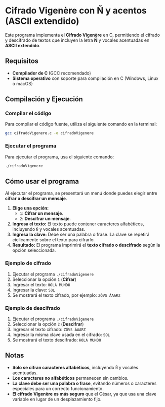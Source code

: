 # Cifrado Vigenère con Ñ y acentos (ASCII extendido)

Este programa implementa el **Cifrado Vigenère** en C, permitiendo el cifrado y descifrado de textos que incluyen la letra **Ñ** y vocales acentuadas en **ASCII extendido**.

## Requisitos

- **Compilador de C** (GCC recomendado)
- **Sistema operativo** con soporte para compilación en C (Windows, Linux o macOS)

## Compilación y Ejecución

### Compilar el código

Para compilar el código fuente, utiliza el siguiente comando en la terminal:

```sh
gcc cifradoVigenere.c -o cifradoVigenere
```

### Ejecutar el programa

Para ejecutar el programa, usa el siguiente comando:

```sh
./cifradoVigenere
```

## Cómo usar el programa

Al ejecutar el programa, se presentará un menú donde puedes elegir entre **cifrar o descifrar un mensaje**.

1. **Elige una opción:**
   - `1`: **Cifrar un mensaje**.
   - `2`: **Descifrar un mensaje**.
2. **Ingresa el texto:** El texto puede contener caracteres alfabéticos, incluyendo `Ñ` y vocales acentuadas.
3. **Ingresa la clave:** Debe ser una palabra o frase. La clave se repetirá cíclicamente sobre el texto para cifrarlo.
4. **Resultado:** El programa imprimirá el **texto cifrado o descifrado** según la opción seleccionada.

### **Ejemplo de cifrado**

1. Ejecutar el programa `./cifradoVigenere`
2. Seleccionar la opción `1` (**Cifrar**)
3. Ingresar el texto: `HOLA MUNDO`
4. Ingresar la clave: `SOL`
5. Se mostrará el texto cifrado, por ejemplo: `ZÓVS ÁAARZ`

### **Ejemplo de descifrado**

1. Ejecutar el programa `./cifradoVigenere`
2. Seleccionar la opción `2` (**Descifrar**)
3. Ingresar el texto cifrado: `ZÓVS ÁAARZ`
4. Ingresar la misma clave usada en el cifrado: `SOL`
5. Se mostrará el texto descifrado: `HOLA MUNDO`

## Notas

- **Solo se cifran caracteres alfabéticos**, incluyendo `Ñ` y vocales acentuadas.
- **Los caracteres no alfabéticos** permanecen sin cambios.
- **La clave debe ser una palabra o frase**, evitando números o caracteres especiales para un correcto funcionamiento.
- **El cifrado Vigenère es más seguro** que el César, ya que usa una clave variable en lugar de un desplazamiento fijo.
